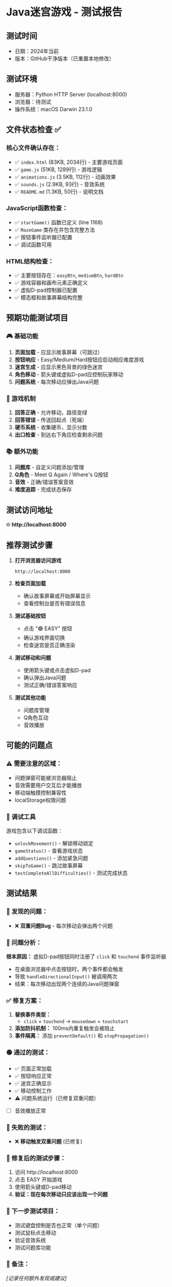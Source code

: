 # Java迷宫游戏 - 测试报告

## 测试时间
- 日期：2024年当前
- 版本：GitHub干净版本（已重置本地修改）

## 测试环境
- 服务器：Python HTTP Server (localhost:8000)
- 浏览器：待测试
- 操作系统：macOS Darwin 23.1.0

## 文件状态检查 ✅

### 核心文件确认存在：
- ✅ `index.html` (83KB, 2034行) - 主要游戏页面
- ✅ `game.js` (51KB, 1289行) - 游戏逻辑
- ✅ `animations.js` (3.5KB, 112行) - 动画效果
- ✅ `sounds.js` (2.9KB, 93行) - 音效系统
- ✅ `README.md` (1.3KB, 50行) - 说明文档

### JavaScript函数检查：
- ✅ `startGame()` 函数已定义 (line 1168)
- ✅ `MazeGame` 类存在并包含完整方法
- ✅ 按钮事件监听器已配置
- ✅ 调试函数可用

### HTML结构检查：
- ✅ 主要按钮存在：`easyBtn`, `mediumBtn`, `hardBtn`
- ✅ 游戏容器和画布元素正确定义
- ✅ 虚拟D-pad控制器已配置
- ✅ 模态框和故事屏幕结构完整

## 预期功能测试项目

### 🎮 基础功能
1. **页面加载** - 应显示故事屏幕（可跳过）
2. **按钮响应** - Easy/Medium/Hard按钮应启动相应难度游戏
3. **迷宫生成** - 应显示黑色背景的绿色迷宫
4. **角色移动** - 箭头键或虚拟D-pad应控制玩家移动
5. **问题系统** - 每次移动应弹出Java问题

### 🧩 游戏机制
1. **回答正确** - 允许移动，路径变绿
2. **回答错误** - 传送回起点（死端）
3. **硬币系统** - 收集硬币，显示分数
4. **出口检查** - 到达右下角应检查剩余问题

### 📚 额外功能
1. **问题库** - 自定义问题添加/管理
2. **Q角色** - Meet Q Again / Where's Q按钮
3. **音效** - 正确/错误答案音效
4. **难度追踪** - 完成状态保存

## 测试访问地址
🌐 **http://localhost:8000**

## 推荐测试步骤

1. **打开浏览器访问游戏**
   ```
   http://localhost:8000
   ```

2. **检查页面加载**
   - 确认故事屏幕或开始屏幕显示
   - 查看控制台是否有错误信息

3. **测试基础按钮**
   - 点击 "🟢 EASY" 按钮
   - 确认游戏界面切换
   - 检查迷宫是否正确渲染

4. **测试移动和问题**
   - 使用箭头键或点击虚拟D-pad
   - 确认弹出Java问题
   - 测试正确/错误答案响应

5. **测试其他功能**
   - 问题库管理
   - Q角色互动
   - 音效播放

## 可能的问题点

### ⚠️ 需要注意的区域：
- 问题弹窗可能被浏览器阻止
- 音效需要用户交互后才能播放
- 移动端触摸控制兼容性
- localStorage权限问题

### 🔧 调试工具
游戏包含以下调试函数：
- `unlockMovement()` - 解锁移动锁定
- `gameStatus()` - 查看游戏状态
- `addQuestions()` - 添加紧急问题
- `skipToGame()` - 跳过故事屏幕
- `testCompleteAllDifficulties()` - 测试完成状态

## 测试结果

### 🔴 发现的问题：
- ❌ **双重问题Bug** - 每次移动会弹出两个问题

### 🔧 问题分析：
**根本原因：** 虚拟D-pad按钮同时注册了 `click` 和 `touchend` 事件监听器
- 在桌面浏览器中点击按钮时，两个事件都会触发
- 导致 `handleDirectionalInput()` 被调用两次
- 结果：每次移动出现两个连续的Java问题弹窗

### ✅ 修复方案：
1. **替换事件类型：** 
   - `click` + `touchend` → `mousedown` + `touchstart`
2. **添加防抖机制：** 100ms内重复触发会被阻止
3. **事件隔离：** 添加 `preventDefault()` 和 `stopPropagation()`

### 🟢 通过的测试：
- ✅ 页面正常加载
- ✅ 按钮响应正常  
- ✅ 迷宫正确显示
- ✅ 移动控制工作
- ⚠️ 问题系统运行（已修复双重问题）
- [ ] 音效播放正常

### 🔴 失败的测试：
- ❌ **移动触发双重问题** (已修复)

### 📝 修复后的测试步骤：
1. 访问 http://localhost:8000
2. 点击 EASY 开始游戏
3. 使用箭头键或D-pad移动
4. **验证：现在每次移动只应该出现一个问题**

### 🚀 下一步测试项目：
- 测试键盘控制是否也正常（单个问题）
- 测试鼠标点击移动
- 验证音效系统
- 测试问题库功能

### 📝 备注：
*[记录任何额外发现或建议]* 